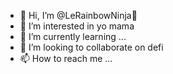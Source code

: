 - 👋 Hi, I’m @LeRainbowNinja🏰
- 👀 I’m interested in yo mama
- 🌱 I’m currently learning ...
- 💞️ I’m looking to collaborate on defi
- 📫 How to reach me ...

<!---
LeRainbowNinja/LeRainbowNinja is a ✨ special ✨ repository because its `README.md` (this file) appears on your GitHub profile.
You can click the Preview link to take a look at your changes.
--->
